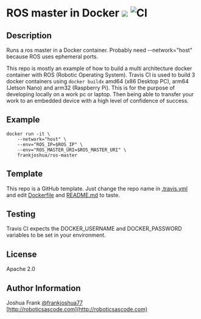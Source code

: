 # ROS master in Docker [![](https://img.shields.io/docker/pulls/frankjoshua/ros-master)](https://hub.docker.com/r/frankjoshua/ros-master) ![CI](https://github.com/frankjoshua/docker-ros-master/workflows/CI/badge.svg)

## Description

Runs a ros master in a Docker container. Probably need --network="host" because ROS uses ephemeral ports.

This repo is mostly an example of how to build a multi architecture docker container with ROS (Robotic Operating System). Travis CI is used to build 3 docker containers using `docker buildx` amd64 (x86 Desktop PC), arm64 (Jetson Nano) and arm32 (Raspberry Pi). This is for the purpose of developing locally on a work pc or laptop. Then being able to transfer your work to an embedded device with a high level of confidence of success.

## Example

```
docker run -it \
    --network="host" \
    --env="ROS_IP=$ROS_IP" \
    --env="ROS_MASTER_URI=$ROS_MASTER_URI" \
    frankjoshua/ros-master
```

## Template

This repo is a GitHub template. Just change the repo name in [.travis.yml](.travis.yml) and edit [Dockerfile](Dockerfile) and [README.md](README.md) to taste.

## Testing

Travis CI expects the DOCKER_USERNAME and DOCKER_PASSWORD variables to be set in your environment.

## License

Apache 2.0

## Author Information

Joshua Frank [@frankjoshua77](https://www.twitter.com/@frankjoshua77)
<br>
[http://roboticsascode.com](http://roboticsascode.com)
